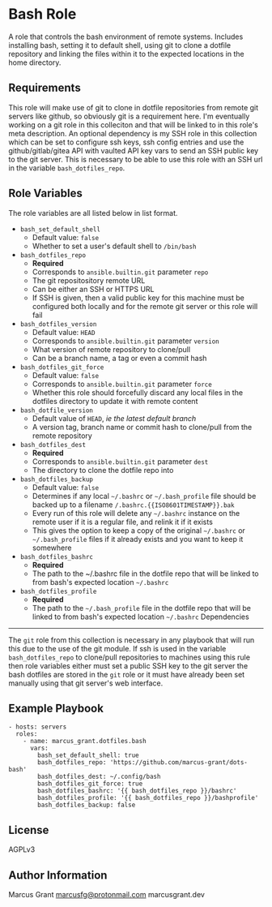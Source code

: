 Bash Role
=========

A role that controls the bash environment of remote systems. Includes installing bash, setting it to default shell, using git to clone a dotfile repository and linking the files within it to the expected locations in the home directory.

Requirements
------------

This role will make use of git to clone in dotfile repositories from remote git servers like github, so obviously git is a requirement here. I'm eventually working on a git role in this colleciton and that will be linked to in this role's meta description. An optional dependency is my SSH role in this collection which can be set to configure ssh keys, ssh config entries and use the github/gitlab/gitea API with vaulted API key vars to send an SSH public key to the git server. This is necessary to be able to use this role with an SSH url in the variable `bash_dotfiles_repo`.

Role Variables
--------------

The role variables are all listed below in list format.

* `bash_set_default_shell`
  * Default value: `false`
  * Whether to set a user's default shell to `/bin/bash`
* `bash_dotfiles_repo`
  * **Required**
  * Corresponds to `ansible.builtin.git` parameter `repo`
  * The git repositository remote URL
  * Can be either an SSH or HTTPS URL
  * If SSH is given, then a valid public key for this machine must be configured both locally and for the remote git server or this role will fail
* `bash_dotfiles_version`
  * Default value: `HEAD`
  * Corresponds to `ansible.builtin.git` parameter `version`
  * What version of remote repository to clone/pull
  * Can be a branch name, a tag or even a commit hash
* `bash_dotfiles_git_force`
  * Default value: `false`
  * Corresponds to `ansible.builtin.git` parameter `force`
  * Whether this role should forcefully discard any local files in the dotfiles directory to update it with remote content
* `bash_dotfile_version`
  * Default value of `HEAD`, *ie the latest default branch*
  * A version tag, branch name or commit hash to clone/pull from the remote repository
* `bash_dotfiles_dest`
  * **Required**
  * Corresponds to `ansible.builtin.git` parameter `dest`
  * The directory to clone the dotfile repo into
* `bash_dotfiles_backup`
  * Default value: `false`
  * Determines if any local `~/.bashrc` or `~/.bash_profile` file should be backed up to a filename `/.bashrc.{{ISO8601TIMESTAMP}}.bak`
  * Every run of this role will delete any `~/.bashrc` instance on the remote user if it is a regular file, and relink it if it exists
  * This gives the option to keep a copy of the original `~/.bashrc` or `~/.bash_profile` files if it already exists and you want to keep it somewhere
* `bash_dotfiles_bashrc`
  * **Required**
  * The path to the ~/.bashrc file in the dotfile repo that will be linked to from bash's expected location `~/.bashrc`
* `bash_dotfiles_profile`
  * **Required**
  * The path to the `~/.bash_profile` file in the dotfile repo that will be linked to from bash's expected location `~/.bashrc`
Dependencies
------------

The `git` role from this collection is necessary in any playbook that will run this due to the use of the git module. If ssh is used in the variable `bash_dotfiles_repo` to clone/pull repositories to machines using this rule then role variables either must set a public SSH key to the git server the bash dotfiles are stored in the `git` role or it must have already been set manually using that git server's web interface.

Example Playbook
----------------

    - hosts: servers
      roles:
        - name: marcus_grant.dotfiles.bash
          vars:
            bash_set_default_shell: true
            bash_dotfiles_repo: 'https://github.com/marcus-grant/dots-bash'
            bash_dotfiles_dest: ~/.config/bash
            bash_dotfiles_git_force: true
            bash_dotfiles_bashrc: '{{ bash_dotfiles_repo }}/bashrc'
            bash_dotfiles_profile: '{{ bash_dotfiles_repo }}/bashprofile'
            bash_dotfiles_backup: false


License
-------

AGPLv3

Author Information
------------------

Marcus Grant
marcusfg@protonmail.com
marcusgrant.dev
